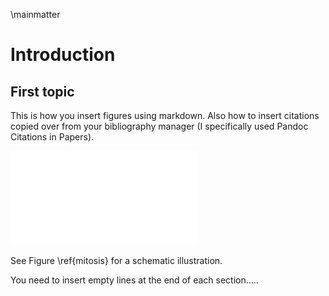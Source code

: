 \mainmatter

# Introduction

## First topic
This is how you insert figures using markdown. Also how to insert citations copied over from your bibliography manager (I specifically used Pandoc Citations in Papers).

![Interphase and the different stages of mitosis. Figure from Walczak et al., 2010[@Walczak:2010uk]. \label{mitosis} ](figures/mitosis_Walczak.pdf)
 
See Figure \ref{mitosis} for a schematic illustration.

You need to insert empty lines at the end of each section.....  

